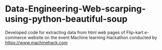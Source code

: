 # Data-Engineering-Web-scarping-using-python-beautiful-soup
Developed  code for extracting data from html web pages of Flip-kart e-commerce  website on the event  Machine learning Hackathon  conducted by https://www.machinehack.com
